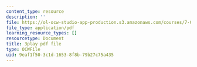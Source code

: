 ```yaml
---
content_type: resource
description: ''
file: https://ol-ocw-studio-app-production.s3.amazonaws.com/courses/7-016-introductory-biology-fall-2018/9eaf1f503c1d16538f8b79b27c75a435_jeNPvqRXI9I.pdf
file_type: application/pdf
learning_resource_types: []
resourcetype: Document
title: 3play pdf file
type: OCWFile
uid: 9eaf1f50-3c1d-1653-8f8b-79b27c75a435
---
```

